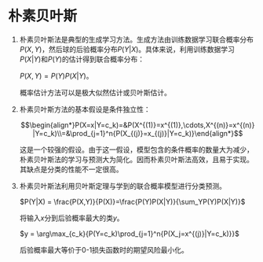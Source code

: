 # 朴素贝叶斯

1. 朴素贝叶斯法是典型的生成学习方法。生成方法由训练数据学习联合概率分布$P(X, Y)$，然后球的后验概率分布$P(Y|X)$。具体来说，利用训练数据学习$P(X|Y)$和$P(Y)$的估计得到联合概率分布：

    $P(X, Y) = P(Y)P(X|Y)$。
    
    概率估计方法可以是极大似然估计或贝叶斯估计。

2. 朴素贝叶斯方法的基本假设是条件独立性：

    $$\begin{align*}P(X=x|Y=c_k)=&P(X^{(1)}=x^{(1)},\cdots,X^{(n)}=x^{(n)}|Y=c_k)\\=&\prod_{j=1}^n{P(X_{(j)}=x_{(j)}|Y=c_k)}\end{align*}$$

    这是一个较强的假设。由于这一假设，模型包含的条件概率的数量大为减少，朴素贝叶斯法的学习与预测大为简化。因而朴素贝叶斯法高效，且易于实现。其缺点是分类的性能不一定很高。

3. 朴素贝叶斯法利用贝叶斯定理与学到的联合概率模型进行分类预测。

    $P(Y|X) = \frac{P(X,Y)}{P(X)}=\frac{P(Y)P(X|Y)}{\sum_YP(Y)P(X|Y)}$

    将输入$x$分到后验概率最大的类$y$。

    $y = \arg\max_{c_k}{P(Y=c_k)\prod_{j=1}^n{P(X_j=x^{(j)}|Y=c_k)}}$

    后验概率最大等价于0-1损失函数时的期望风险最小化。
